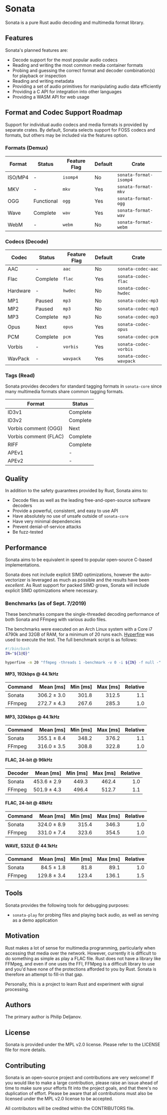 # Sonata

Sonata is a pure Rust audio decoding and multimedia format library.

## Features

Sonata's planned features are:

* Decode support for the most popular audio codecs
* Reading and writing the most common media container formats
* Probing and guessing the correct format and decoder combination(s) for playback or inspection
* Reading and writing metadata
* Providing a set of audio primitives for manipulating audio data efficiently
* Providing a C API for integration into other languages
* Providing a WASM API for web usage

## Format and Codec Support Roadmap

Support for individual audio codecs and media formats is provided by separate crates. By default, Sonata selects
support for FOSS codecs and formats, but others may be included via the features option.

### Formats (Demux)

| Format  | Status      | Feature Flag | Default | Crate                  |  
|---------|-------------|--------------|---------|------------------------|
| ISO/MP4 | -           | `isomp4`     | No      | `sonata-format-isomp4` |
| MKV     | -           | `mkv`        | Yes     | `sonata-format-mkv`    |
| OGG     | Functional  | `ogg`        | Yes     | `sonata-format-ogg`    |
| Wave    | Complete    | `wav`        | Yes     | `sonata-format-wav`    |
| WebM    | -           | `webm`       | No      | `sonata-format-webm`   |

### Codecs (Decode)

| Codec    | Status      | Feature Flag | Default | Crate                  |
|----------|-------------|--------------|---------|------------------------|
| AAC      | -           | `aac`        | No      | `sonata-codec-aac`     |
| Flac     | Complete    | `flac`       | Yes     | `sonata-codec-flac`    |
| Hardware | -           | `hwdec`      | No      | `sonata-codec-hwdec`   |
| MP1      | Paused      | `mp3`        | No      | `sonata-codec-mp3`     |
| MP2      | Paused      | `mp3`        | No      | `sonata-codec-mp3`     |
| MP3      | Complete    | `mp3`        | No      | `sonata-codec-mp3`     |
| Opus     | Next        | `opus`       | Yes     | `sonata-codec-opus`    |
| PCM      | Complete    | `pcm`        | Yes     | `sonata-codec-pcm`     |
| Vorbis   | -           | `vorbis`     | Yes     | `sonata-codec-vorbis`  |
| WavPack  | -           | `wavpack`    | Yes     | `sonata-codec-wavpack` |

<!--
### Codecs (Encode)

Sonata does not aim to provide Rust-based encoders for codecs. This is because most encoders have undergone years of development, tweaking, and optimization. Replicating this work would be difficult and provide little benefit for safety because the input to an encoder is controlled by the developer unlike a decoder or demuxer.

Sonata plans to provide "unsafe" encoder packages that wrap traditional C-based encoders.

| Codec    | Status      | Feature Flag | Default | Crate                           |
|----------|-------------|--------------|---------|---------------------------------|
| Flac     | -           | `libflac`    | No      | `sonata-unsafe-codec-libflac`   |
| Hardware | -           | `hwenc`      | No      | `sonata-codec-hwenc`            |
| Opus     | -           | `libopus`    | No      | `sonata-unsafe-codec-libopus`   |
| Vorbis   | -           | `libvorbis`  | No      | `sonata-unsafe-codec-libvorbis` |
-->

### Tags (Read)

Sonata provides decoders for standard tagging formats in `sonata-core` since many multimedia formats share common tagging formats.

| Format                | Status      |
|-----------------------|-------------|
| ID3v1                 | Complete    |
| ID3v2                 | Complete    |
| Vorbis comment (OGG)  | Next        |
| Vorbis comment (FLAC) | Complete    |
| RIFF                  | Complete    |
| APEv1                 | -           |
| APEv2                 | -           |

## Quality

In addition to the safety guarantees provided by Rust, Sonata aims to:

* Decode files as well as the leading free-and-open-source software decoders
* Provide a powerful, consistent, and easy to use API
* Have absolutely no use of unsafe outside of `sonata-core`
* Have very minimal dependencies
* Prevent denial-of-service attacks
* Be fuzz-tested

## Performance

Sonata aims to be equivalent in speed to popular open-source C-based implementations.

Sonata does not include explicit SIMD optimizations, however the auto-vectorizer is leveraged as much as possible and the results have been *excellent*. As Rust support for packed SIMD grows, Sonata will include explicit SIMD optimizations where necessary.

### Benchmarks (as of Sept. 7/2019)

These benchmarks compare the single-threaded decoding performance of both Sonata and FFmpeg with various audio files.

The benchmarks were executed on an Arch Linux system with a Core i7 4790k and 32GB of RAM, for a minimum of 20 runs each. [Hyperfine](https://github.com/sharkdp/hyperfine) was used to execute the test. The full benchmark script is as follows:

```bash
#!/bin/bash
IN="${1@Q}"

hyperfine -m 20 "ffmpeg -threads 1 -benchmark -v 0 -i ${IN} -f null -" "sonata-play --decode-only ${IN}"
```

#### MP3, 192kbps @ 44.1kHz

| Command | Mean [ms] | Min [ms] | Max [ms] | Relative |
|:---|---:|---:|---:|---:|
| Sonata | 306.2 ± 3.0 | 301.8 | 312.5 | 1.1 |
| FFmpeg | 272.7 ± 4.3 | 267.6 | 285.3 | 1.0 |

#### MP3, 320kbps @ 44.1kHz

| Command | Mean [ms] | Min [ms] | Max [ms] | Relative |
|:---|---:|---:|---:|---:|
| Sonata | 355.1 ± 8.4 | 348.2 | 376.2 | 1.1 |
| FFmpeg | 316.0 ± 3.5 | 308.8 | 322.8 | 1.0 |

#### FLAC, 24-bit @ 96kHz

| Decoder | Mean [ms] | Min [ms] | Max [ms] | Relative |
|:---|---:|---:|---:|---:|
| Sonata | 453.6 ± 2.9 | 449.3 | 462.4 | 1.0 |
| FFmpeg | 501.9 ± 4.3 | 496.4 | 512.7 | 1.1 |

#### FLAC, 24-bit @ 48kHz

| Command | Mean [ms] | Min [ms] | Max [ms] | Relative |
|:---|---:|---:|---:|---:|
| Sonata | 324.0 ± 8.9 | 315.4 | 346.3 | 1.0 |
| FFmpeg | 331.0 ± 7.4 | 323.6 | 354.5 | 1.0 |

#### WAVE, S32LE @ 44.1kHz

| Command | Mean [ms] | Min [ms] | Max [ms] | Relative |
|:---|---:|---:|---:|---:|
| Sonata | 84.5 ± 1.8 | 81.8 | 89.1 | 1.0 |
| FFmpeg | 129.8 ± 3.4 | 123.4 | 136.1 | 1.5 |

## Tools

Sonata provides the following tools for debugging purposes:

* `sonata-play` for probing files and playing back audio, as well as serving as a demo application

## Motivation

Rust makes a lot of sense for multimedia programming, particularly when accessing that media over the network. However, currently it is difficult to do something as simple as play a FLAC file. Rust does not have a library like FFMpeg, and even if one uses the FFI, FFMpeg is a difficult library to use and you'd have none of the protections afforded to you by Rust. Sonata is therefore an attempt to fill-in that gap.

Personally, this is a project to learn Rust and experiment with signal processing.

## Authors

The primary author is Philip Deljanov.

## License

Sonata is provided under the MPL v2.0 license. Please refer to the LICENSE file for more details.

## Contributing

Sonata is an open-source project and contributions are very welcome! If you would like to make a large contribution, please raise an issue ahead of time to make sure your efforts fit into the project goals, and that there's no duplication of effort. Please be aware that all contributions must also be licensed under the MPL v2.0 license to be accepted.

All contributors will be credited within the CONTRIBUTORS file.
